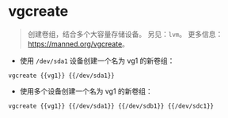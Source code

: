 # vgcreate

> 创建卷组，结合多个大容量存储设备。
> 另见：`lvm`。
> 更多信息：<https://manned.org/vgcreate>。

- 使用 `/dev/sda1` 设备创建一个名为 vg1 的新卷组：

`vgcreate {{vg1}} {{/dev/sda1}}`

- 使用多个设备创建一个名为 vg1 的新卷组：

`vgcreate {{vg1}} {{/dev/sda1}} {{/dev/sdb1}} {{/dev/sdc1}}`